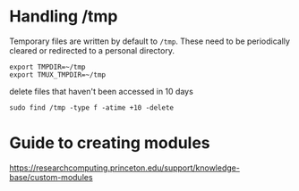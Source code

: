 # Handling /tmp
Temporary files are written by default to `/tmp`. These need to be periodically cleared or redirected to a personal directory.
```
export TMPDIR=~/tmp
export TMUX_TMPDIR=~/tmp
```

delete files that haven't been accessed in 10 days
```
sudo find /tmp -type f -atime +10 -delete
```

# Guide to creating modules
https://researchcomputing.princeton.edu/support/knowledge-base/custom-modules
